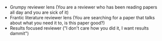  - Grumpy reviewer lens (You are a reviewer who has been reading papers all day and you are sick of it)
 - Frantic literature reviewer lens (You are searching for a paper that talks about what you need it to, is this paper good?)
 - Results focused reviewer ("I don't care how you did it, I want results dammit")
